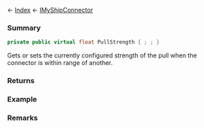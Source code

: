 ← [Index](Api-Index) ← [IMyShipConnector](Sandbox.ModAPI.Ingame.IMyShipConnector)

### Summary

```csharp
private public virtual float PullStrength { ; ; }
```

Gets or sets the currently configured strength of the pull when the connector is within range of another.

### Returns

### Example

### Remarks

